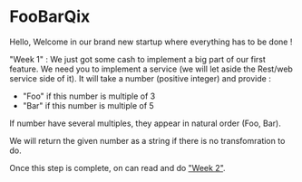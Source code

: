 # FooBarQix #

Hello,
Welcome in our brand new startup where everything has to be done !

"Week 1" :
We just got some cash to implement a big part of our first feature.
We need you to implement a service (we will let aside the Rest/web service side of it).
It will take a number (positive integer) and provide :
- "Foo" if this number is multiple of 3
- "Bar" if this number is multiple of 5

If number have several multiples, they appear in natural order (Foo, Bar).

We will return the given number as a string if there is no transfomration to do.

Once this step is complete, on can read and do ["Week 2"](./readme_then.md).